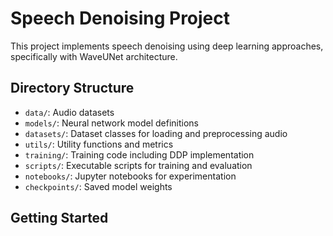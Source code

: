 # Speech Denoising Project

This project implements speech denoising using deep learning approaches, specifically with WaveUNet architecture.

## Directory Structure

- `data/`: Audio datasets
- `models/`: Neural network model definitions
- `datasets/`: Dataset classes for loading and preprocessing audio
- `utils/`: Utility functions and metrics
- `training/`: Training code including DDP implementation
- `scripts/`: Executable scripts for training and evaluation
- `notebooks/`: Jupyter notebooks for experimentation
- `checkpoints/`: Saved model weights

## Getting Started

